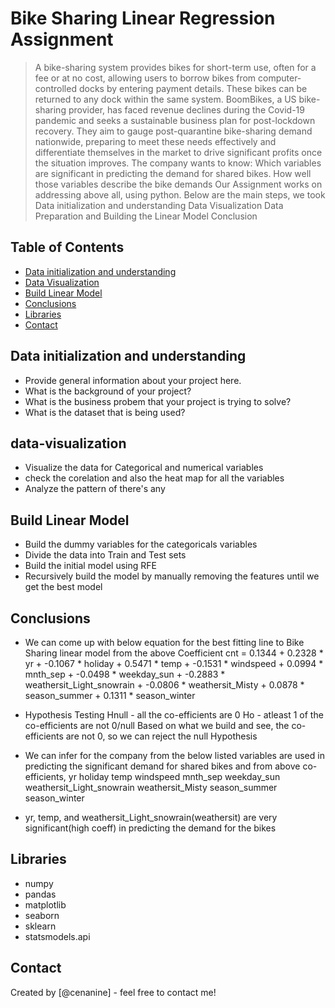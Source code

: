 # Bike Sharing Linear Regression Assignment
> A bike-sharing system provides bikes for short-term use, often for a fee or at no cost, allowing users to borrow bikes from computer-controlled docks by entering payment details. These bikes can be returned to any dock within the same system. BoomBikes, a US bike-sharing provider, has faced revenue declines during the Covid-19 pandemic and seeks a sustainable business plan for post-lockdown recovery. They aim to gauge post-quarantine bike-sharing demand nationwide, preparing to meet these needs effectively and differentiate themselves in the market to drive significant profits once the situation improves.
The company wants to know:
Which variables are significant in predicting the demand for shared bikes.
How well those variables describe the bike demands
Our Assignment works on addressing above all, using python. Below are the main steps, we took
Data initialization and understanding
Data Visualization
Data Preparation and Building the Linear Model
Conclusion


## Table of Contents
* [Data initialization and understanding](#data-initialization-and-understanding)
* [Data Visualization](#data-visualization)
* [Build Linear Model](#build-linear-model)
* [Conclusions](#conclusions)
* [Libraries](#libraries)
* [Contact](#contact)


## Data initialization and understanding
- Provide general information about your project here.
- What is the background of your project?
- What is the business probem that your project is trying to solve?
- What is the dataset that is being used?

## data-visualization
- Visualize the data for Categorical and numerical variables
- check the corelation and also the heat map for all the variables
- Analyze the pattern of there's any

## Build Linear Model
- Build the dummy variables for the categoricals variables
- Divide the data into Train and Test sets
- Build the initial model using RFE
- Recursively build the model by manually removing the features until we get the best model

## Conclusions
- We can come up with below equation for the best fitting line to Bike Sharing linear model from the above Coefficient
cnt = 0.1344 + 0.2328 * yr + -0.1067 * holiday + 0.5471 * temp + -0.1531 * windspeed + 0.0994 * mnth_sep + -0.0498 * weekday_sun + -0.2883 * weathersit_Light_snowrain + -0.0806 * weathersit_Misty + 0.0878 * season_summer + 0.1311 * season_winter
- Hypothesis Testing
Hnull - all the co-efficients are 0 
Ho - atleast 1 of the co-efficients are not 0/null
Based on what we build and see, the co-efficients are not 0, so we can reject the null Hypothesis
- We can infer for the company from the below listed variables are used in predicting the significant demand for shared bikes and from above co-efficients,
yr
holiday
temp
windspeed
mnth_sep
weekday_sun
weathersit_Light_snowrain
weathersit_Misty
season_summer
season_winter

- yr, temp, and weathersit_Light_snowrain(weathersit) are very significant(high coeff) in predicting the demand for the bikes

## Libraries
- numpy
- pandas
- matplotlib
- seaborn
- sklearn
- statsmodels.api






## Contact
Created by [@cenanine] - feel free to contact me!


<!-- ## License -->
<!-- This project is open source and available under the [... License](). -->
